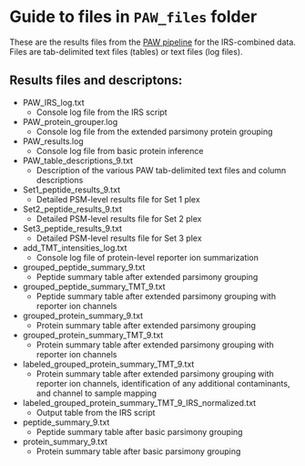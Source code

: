 # Guide to files in `PAW_files` folder

These are the results files from the [PAW pipeline](https://github.com/pwilmart/PAW_pipeline) for the IRS-combined data. Files are tab-delimited text files (tables) or text files (log files).

## Results files and descriptons:

- PAW_IRS_log.txt
  - Console log file from the IRS script
- PAW_protein_grouper.log
  - Console log file from the extended parsimony protein grouping
- PAW_results.log
  - Console log file from basic protein inference
- PAW_table_descriptions_9.txt
  - Description of the various PAW tab-delimited text files and column descriptions
- Set1_peptide_results_9.txt
  - Detailed PSM-level results file for Set 1 plex
- Set2_peptide_results_9.txt
  - Detailed PSM-level results file for Set 2 plex
- Set3_peptide_results_9.txt
  - Detailed PSM-level results file for Set 3 plex
- add_TMT_intensities_log.txt
  - Console log file of protein-level reporter ion summarization
- grouped_peptide_summary_9.txt
  - Peptide summary table after extended parsimony grouping
- grouped_peptide_summary_TMT_9.txt
  - Peptide summary table after extended parsimony grouping with reporter ion channels
- grouped_protein_summary_9.txt
  - Protein summary table after extended parsimony grouping
- grouped_protein_summary_TMT_9.txt
  - Protein summary table after extended parsimony grouping with reporter ion channels
- labeled_grouped_protein_summary_TMT_9.txt
  - Protein summary table after extended parsimony grouping with reporter ion channels, identification of any additional contaminants, and channel to sample mapping
- labeled_grouped_protein_summary_TMT_9_IRS_normalized.txt
  - Output table from the IRS script
- peptide_summary_9.txt
  - Peptide summary table after basic parsimony grouping
- protein_summary_9.txt
  - Protein summary table after basic parsimony grouping
